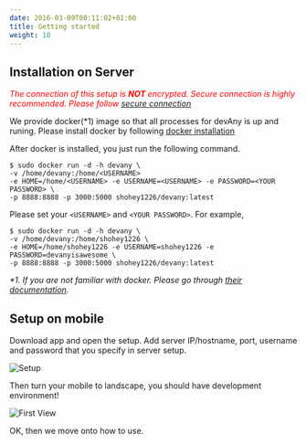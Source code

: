```yaml
---
date: 2016-03-09T00:11:02+01:00
title: Getting started
weight: 10
---
```


## Installation on Server

*<span style="color: red">The connection of this setup is <b>NOT</b> encrypted. Secure connection is highly recommended. Please follow [secure connection](/secure-connection/)</span>*


We provide docker(\*1) image so that all processes for devAny is up and runing.
Please install docker by following [docker installation](https://docs.docker.com/engine/installation/)

After docker is installed, you just run the following command.

```
$ sudo docker run -d -h devany \
-v /home/devany:/home/<USERNAME>
-e HOME=/home/<USERNAME> -e USERNAME=<USERNAME> -e PASSWORD=<YOUR PASSWORD> \
-p 8888:8888 -p 3000:5000 shohey1226/devany:latest
```

Please set your `<USERNAME>` and `<YOUR PASSWORD>`.  For example, 

```
$ sudo docker run -d -h devany \
-v /home/devany:/home/shohey1226 \
-e HOME=/home/shohey1226 -e USERNAME=shohey1226 -e PASSWORD=devanyisawesome \
-p 8888:8888 -p 3000:5000 shohey1226/devany:latest  
```


*\*1. If you are not familiar with docker. Please go through [their documentation](https://docs.docker.com/).*



## Setup on mobile

Download app and open the setup. Add server IP/hostname, port, username and password that you specify in server setup.

![Setup](/images/devAny_mobile_setup.jpg)


Then turn your mobile to landscape, you should have development environment!

![First View](/images/devAny_first_view.jpg)


OK, then we move onto how to use.


